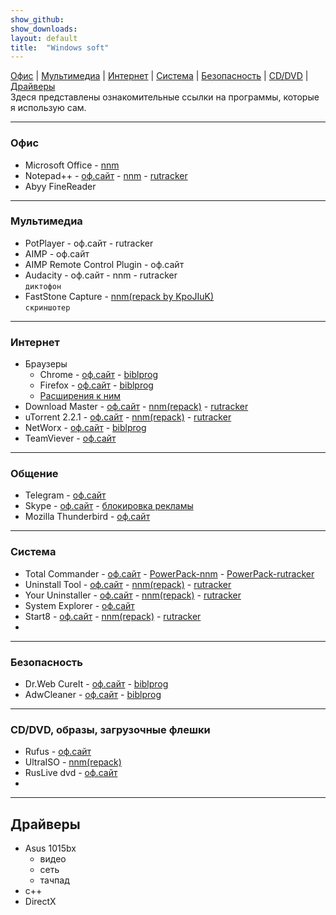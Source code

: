 ```yaml
---
show_github:
show_downloads:
layout: default
title:  "Windows soft"
---
```

[Офис](#офис) | [Мультимедиа](#мультимедиа) | [Интернет](#интернет) | [Система](#система) | [Безопасность](#безопасность) | [CD/DVD](#cddvd-образы-загрузочные-флешки) | [Драйверы](#драйверы)  
Здеся представлены  ознакомительные ссылки на  программы, которые  я использую сам.

______

### Офис
* Microsoft Office - [nnm](#nnm)
* Notepad++ - [оф.сайт](#npp) - [nnm](#) - [rutracker](#)
* Abyy FineReader

______

### Мультимедиа
* PotPlayer - оф.сайт - rutracker
* AIMP - оф.сайт
* AIMP Remote Control Plugin - оф.сайт
* Audacity - оф.сайт - nnm - rutracker  
`диктофон`
* FastStone Capture - [nnm(repack by KpoJIuK)](#nnm)  
`скриншотер`
______
### Интернет
* Браузеры
  * Chrome - [оф.сайт](#npp) - [biblprog](#)
  * Firefox - [оф.сайт](#npp) - [biblprog](#)
  * [Расширения к ним](#npp)
* Download Master - [оф.сайт](#npp) - [nnm(repack)](#nnm) - [rutracker](#)
* uTorrent 2.2.1 - [оф.сайт](#npp) - [nnm(repack)](#nnm) - [rutracker](#)
* NetWorx - [оф.сайт](#npp) - [biblprog](#)
* TeamViever - [оф.сайт](#npp)
___
### Общение
* Telegram - [оф.сайт](#npp)
* Skype - [оф.сайт](#npp) - [блокировка рекламы](#npp)
* Mozilla Thunderbird - [оф.сайт](#npp)
___
### Система
* Total Commander - [оф.сайт](#npp) - [PowerPack-nnm](#npp) - [PowerPack-rutracker](#npp)
* Uninstall Tool - [оф.сайт](#npp) - [nnm(repack)](#nnm) - [rutracker](#)
* Your Uninstaller - [оф.сайт](#npp) - [nnm(repack)](#nnm) - [rutracker](#)
* System Explorer  - [оф.сайт](#npp)
* Start8  - [оф.сайт](#npp) - [nnm(repack)](#nnm) - [rutracker](#)
* 
___
### Безопасность
* Dr.Web CureIt - [оф.сайт](#npp) - [biblprog](#)
* AdwCleaner  - [оф.сайт](#npp) - [biblprog](#)
___

### CD/DVD, образы, загрузочные флешки
* Rufus  - [оф.сайт](#npp)
* UltraISO - [nnm(repack)](#nnm)
* RusLive dvd - [оф.сайт](#npp)
* 
___
## Драйверы
* Asus 1015bx
  * видео
  * сеть
  * тачпад
* с++
* DirectX
